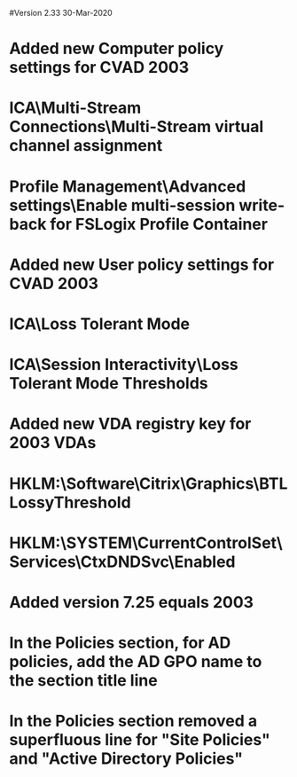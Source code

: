 #Version 2.33 30-Mar-2020
#	Added new Computer policy settings for CVAD 2003
#		ICA\Multi-Stream Connections\Multi-Stream virtual channel assignment
#		Profile Management\Advanced settings\Enable multi-session write-back for FSLogix Profile Container
#	Added new User policy settings for CVAD 2003
#		ICA\Loss Tolerant Mode
#		ICA\Session Interactivity\Loss Tolerant Mode Thresholds
#	Added new VDA registry key for 2003 VDAs
#		HKLM:\Software\Citrix\Graphics\BTLLossyThreshold
#		HKLM:\SYSTEM\CurrentControlSet\Services\CtxDNDSvc\Enabled
#	Added version 7.25 equals 2003
#	In the Policies section, for AD policies, add the AD GPO name to the section title line
#	In the Policies section removed a superfluous line for "Site Policies" and "Active Directory Policies"
